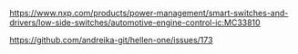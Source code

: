 
https://www.nxp.com/products/power-management/smart-switches-and-drivers/low-side-switches/automotive-engine-control-ic:MC33810

https://github.com/andreika-git/hellen-one/issues/173